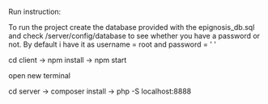 Run instruction: 

To run the project create the database provided with the epignosis_db.sql and check /server/config/database to see whether you have a password or not. By default i have it as username = root and password = ' '

cd client -> npm install -> npm start 

open new terminal 

cd server -> composer install -> php -S localhost:8888
